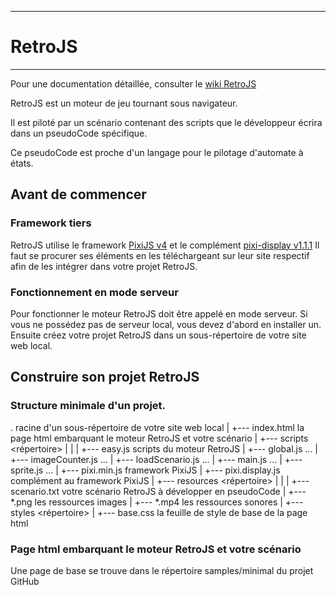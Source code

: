 _____________
# RetroJS
_____________

Pour une documentation détaillée, consulter le [wiki RetroJS](#https://github.com/herveheritier/RetroJS.wiki.git)

RetroJS est un moteur de jeu tournant sous navigateur.

Il est piloté par un scénario contenant des scripts que le développeur écrira dans un pseudoCode spécifique.

Ce pseudoCode est proche d'un langage pour le pilotage d'automate à états.

## Avant de commencer

### Framework tiers
  RetroJS utilise le framework [PixiJS v4](http://www.pixijs.com/)
  et le complément [pixi-display v1.1.1](https://www.npmjs.com/package/pixi-display)
  Il faut se procurer ses éléments en les téléchargeant sur leur site respectif afin de les intégrer dans votre projet RetroJS.

### Fonctionnement en mode serveur
  Pour fonctionner le moteur RetroJS doit être appelé en mode serveur. Si vous ne possédez pas de serveur local, vous devez d'abord en installer un. Ensuite créez votre projet RetroJS dans un sous-répertoire de votre site web local.
  
## Construire son projet RetroJS

### Structure minimale d'un projet.

   .                               racine d'un sous-répertoire de votre site web local
   |
   +--- index.html                 la page html embarquant le moteur RetroJS et votre scénario
   |
   +--- scripts                    <répertoire>
   |    |
   |    +--- easy.js               scripts du moteur RetroJS
   |    +--- global.js             ...
   |    +--- imageCounter.js       ...
   |    +--- loadScenario.js       ...
   |    +--- main.js               ...
   |    +--- sprite.js             ...
   |    +--- pixi.min.js           framework PixiJS
   |    +--- pixi.display.js       complément au framework PixiJS
   |
   +--- resources                  <répertoire>
   |    |
   |    +--- scenario.txt          votre scénario RetroJS à développer en pseudoCode
   |    +--- *.png                 les ressources images
   |    +--- *.mp4                 les ressources sonores
   |
   +--- styles                     <répertoire>
        |
        +--- base.css              la feuille de style de base de la page html

### Page html embarquant le moteur RetroJS et votre scénario
   
 Une page de base se trouve dans le répertoire samples/minimal du projet GitHub
